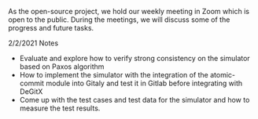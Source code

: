 As the open-source project, we hold our weekly meeting in Zoom which is open to the public.  During the meetings, we will discuss some of the progress and future tasks. 

2/2/2021 Notes
* Evaluate and explore how to verify strong consistency on the simulator based on Paxos algorithm 
* How to implement the simulator with the integration of the atomic-commit module into Gitaly and test it in Gitlab before integrating with DeGitX
* Come up with the test cases and test data for the simulator and how to measure the test results.  